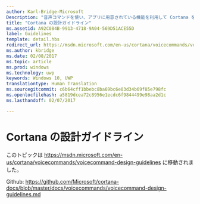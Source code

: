 ```yaml
---
author: Karl-Bridge-Microsoft
Description: "音声コマンドを使い、アプリに用意されている機能を利用して Cortana を拡張します。"
title: "Cortana の設計ガイドライン"
ms.assetid: A92C084B-9913-4718-9A04-569D51ACE55D
label: Guidelines
template: detail.hbs
redirect_url: https://msdn.microsoft.com/en-us/cortana/voicecommands/voicecommand-design-guidelines
ms.author: kbridge
ms.date: 02/08/2017
ms.topic: article
ms.prod: windows
ms.technology: uwp
keywords: Windows 10, UWP
translationtype: Human Translation
ms.sourcegitcommit: c6b64cff1bbebc8ba69bc6e03d34b69f85e798fc
ms.openlocfilehash: a5819dcea72c8956e1ecdc6f9844499e98aa2d1c
ms.lasthandoff: 02/07/2017

---
```


# <a name="cortana-design-guidelines"></a>Cortana の設計ガイドライン

このトピックは https://msdn.microsoft.com/en-us/cortana/voicecommands/voicecommand-design-guidelines に移動されました。

Github: https://github.com/Microsoft/cortana-docs/blob/master/docs/voicecommands/voicecommand-design-guidelines.md

